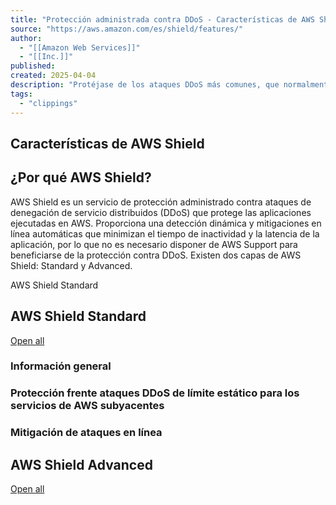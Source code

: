```yaml
---
title: "Protección administrada contra DDoS - Características de AWS Shield - Amazon Web Services"
source: "https://aws.amazon.com/es/shield/features/"
author:
  - "[[Amazon Web Services]]"
  - "[[Inc.]]"
published:
created: 2025-04-04
description: "Protéjase de los ataques DDoS más comunes, que normalmente ocurren en la capa de red, transporte y aplicación, y que están dirigidos a su aplicación o sitio web."
tags:
  - "clippings"
---
```

## Características de AWS Shield

## ¿Por qué AWS Shield?

AWS Shield es un servicio de protección administrado contra ataques de denegación de servicio distribuidos (DDoS) que protege las aplicaciones ejecutadas en AWS. Proporciona una detección dinámica y mitigaciones en línea automáticas que minimizan el tiempo de inactividad y la latencia de la aplicación, por lo que no es necesario disponer de AWS Support para beneficiarse de la protección contra DDoS. Existen dos capas de AWS Shield: Standard y Advanced.

AWS Shield Standard

## AWS Shield Standard

[Open all](https://aws.amazon.com/es/shield/features/#)

### Información general

### Protección frente ataques DDoS de límite estático para los servicios de AWS subyacentes

### Mitigación de ataques en línea

## AWS Shield Advanced

[Open all](https://aws.amazon.com/es/shield/features/#)